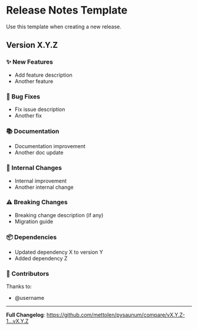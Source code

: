 # Release Notes Template

Use this template when creating a new release.

## Version X.Y.Z

### ✨ New Features

- Add feature description
- Another feature

### 🐛 Bug Fixes

- Fix issue description
- Another fix

### 📚 Documentation

- Documentation improvement
- Another doc update

### 🔧 Internal Changes

- Internal improvement
- Another internal change

### ⚠️ Breaking Changes

- Breaking change description (if any)
- Migration guide

### 📦 Dependencies

- Updated dependency X to version Y
- Added dependency Z

### 🙏 Contributors

Thanks to:

- @username

---

**Full Changelog**: https://github.com/mettolen/pysaunum/compare/vX.Y.Z-1...vX.Y.Z
